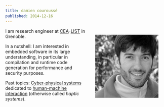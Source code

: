 ```yaml
---
title: damien couroussé
published: 2014-12-16
---
```


<img src="/images/damien.jpg" style="float: right; margin: 20px; width: 200px;" />

I am research engineer at [CEA]-[LIST] in Grenoble.

In a nutshell:
I am interested in embedded software in its large understanding,
in particular in compilation and runtime code generation for performance and security purposes.

Past topics:
[Cyber-physical systems] dedicated to [human-machine interaction] (otherwise called _haptic systems_).


[CEA]: http://www.cea.fr/technologies
[LIST]: http://www-list.cea.fr
[Grenoble]: http://www.cea.fr/le-cea/les-centres-cea/grenoble
[Cyber-physical systems]: http://acroe.imag.fr/ergos-technologies
[human-machine interaction]: http://www.enactive2007.org
